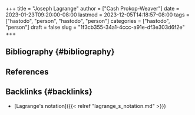 +++
title = "Joseph Lagrange"
author = ["Cash Prokop-Weaver"]
date = 2023-01-23T09:20:00-08:00
lastmod = 2023-12-05T14:18:57-08:00
tags = ["hastodo", "person", "hastodo", "person"]
categories = ["hastodo", "person"]
draft = false
slug = "1f3cb355-34a1-4ccc-a91e-df3e303d6f2e"
+++

## Bibliography {#bibliography}

## References

<style>.csl-entry{text-indent: -1.5em; margin-left: 1.5em;}</style><div class="csl-bib-body">
</div>


## Backlinks {#backlinks}

-   [Lagrange's notation]({{< relref "lagrange_s_notation.md" >}})
